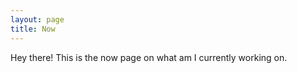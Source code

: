```yaml
---
layout: page
title: Now
---
```


<p class="message">
  Hey there! This is the now page on what am I currently working on.
</p>
